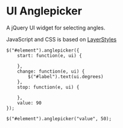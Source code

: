 # UI Anglepicker

A jQuery UI widget for selecting angles.

JavaScript and CSS is based on [LayerStyles](https://github.com/mrflix/LayerStyles)

    $("#element").anglepicker({
        start: function(e, ui) {
        
        },
        change: function(e, ui) {
            $("#label").text(ui.degrees)
        },
        stop: function(e, ui) {
        
        },
        value: 90
    });
    
    $("#element").anglepicker("value", 50);
